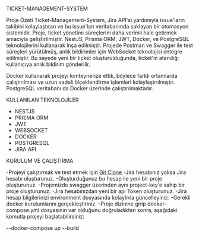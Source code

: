 TICKET-MANAGEMENT-SYSTEM

Proje Özeti
Ticket-Management-System, Jira API'si yardımıyla issue'ların takibini kolaylaştıran ve bu issue'ları veritabanında saklayan bir otomasyon sistemidir. Proje, ticket yönetimi süreçlerini daha verimli hale getirmek amacıyla geliştirilmiştir. NestJS, Prisma ORM, JWT, Docker, ve PostgreSQL teknolojilerini kullanarak inşa edilmiştir. Projede Postman ve Swagger ile test süreçleri yürütülmüş, anlık bildirimler için WebSocket teknolojisi entegre edilmiştir. Bu sayede yeni bir ticket oluşturulduğunda, ticket'ın atandığı kullanıcıya anlık bildirim gönderilir.

Docker kullanarak projeyi konteynerize ettik, böylece farklı ortamlarda çalıştırılması ve uzun vadeli ölçeklendirme işlemleri kolaylaştırılmıştır. PostgreSQL veritabanı da Docker üzerinde çalıştırılmaktadır.

KULLANILAN TEKNOLOJİLER

- NESTJS
- PRISMA ORM
- JWT
- WEBSOCKET
- DOCKER
- POSTGRESQL
- JIRA API

KURULUM VE ÇALIŞTIRMA

-Projeyi çalıştırmak ve test etmek için [Git Clone ](https://github.com/kullanici_adi/proje_adi.git)
-Jira hesabınız yoksa Jira hesabı oluşturunuz.
-Oluşturduğunuz bu hesap ile yeni bir proje oluşturunuz.
-Projemizde swagger üzerinden aynı project-key'e sahip bir proje oluşturunuz.
-Jira hesabınızdan yeni bir api Token oluşturunuz.
-Jira hesap bilgilerinizi environment dosyasında kolaylıkla güncelleyiniz.
-Gerekli docker kurulumlarını gerçekleştiriniz.
-Proje dizinine girip docker-compose.yml dosyasının var olduğunu doğruladıktan sonra,
 aşağıdaki komutla projeyi başlatabilirsiniz:

  --docker-compose up --build
